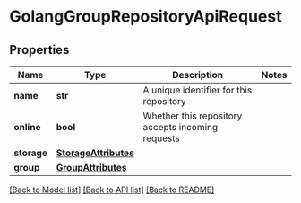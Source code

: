 # GolangGroupRepositoryApiRequest

## Properties

| Name        | Type                                          | Description                                       | Notes |
| ----------- | --------------------------------------------- | ------------------------------------------------- | ----- |
| **name**    | **str**                                       | A unique identifier for this repository           |
| **online**  | **bool**                                      | Whether this repository accepts incoming requests |
| **storage** | [**StorageAttributes**](StorageAttributes.md) |                                                   |
| **group**   | [**GroupAttributes**](GroupAttributes.md)     |                                                   |

[[Back to Model list]](../README.md#documentation-for-models) [[Back to API list]](../README.md#documentation-for-api-endpoints) [[Back to README]](../README.md)
